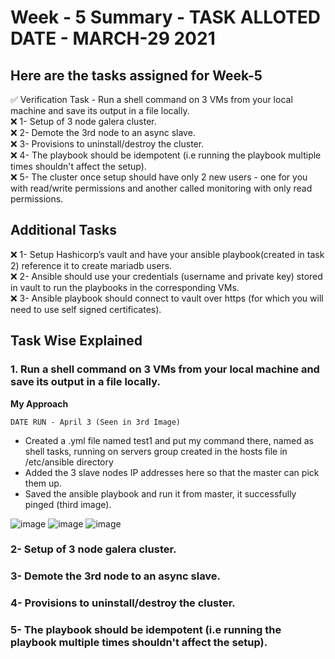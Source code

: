 
# Week - 5 Summary - TASK ALLOTED DATE -  MARCH-29 2021

## Here are the tasks assigned for Week-5 

  ✅ Verification Task - Run a shell command on 3 VMs from your local machine and save its output in a file locally.   
  ❌ 1- Setup of 3 node galera cluster.   
  ❌ 2- Demote the 3rd node to an async slave.    
  ❌ 3- Provisions to uninstall/destroy the cluster.   
  ❌ 4- The playbook should be idempotent (i.e running the playbook multiple times shouldn't affect the setup).  
  ❌ 5- The cluster once setup should have only 2 new users - one for you with read/write permissions and another called monitoring with only read permissions.

## Additional Tasks

  ❌ 1- Setup Hashicorp’s vault and have your ansible playbook(created in task     2) reference it to create mariadb users.  
  ❌ 2- Ansible should use your credentials (username and private key) stored in vault to run the playbooks in the corresponding VMs.  
  ❌ 3- Ansible playbook should connect to vault over https (for which you will need to use self signed certificates).  

  
## Task Wise Explained

### 1. Run a shell command on 3 VMs from your local machine and save its output in a file locally.  
 **My Approach** 
```
DATE RUN - April 3 (Seen in 3rd Image)
```
- Created a .yml file named test1 and put my command there, named as shell tasks, running on servers group created in the hosts file in /etc/ansible directory
- Added the 3 slave nodes IP addresses here so that the master can pick them up. 
- Saved the ansible playbook and run it from master, it successfully pinged (third image).  


 ![image](https://user-images.githubusercontent.com/43114746/115155858-56b6d900-a09f-11eb-9fac-26e8e42242ac.png)
 ![image](https://user-images.githubusercontent.com/43114746/115156022-07bd7380-a0a0-11eb-86a8-506190bd6aaf.png)
 ![image](https://user-images.githubusercontent.com/43114746/115157421-bc5a9380-a0a6-11eb-97a1-a2542de6abaa.png)

### 2- Setup of 3 node galera cluster.  
### 3- Demote the 3rd node to an async slave.    
### 4- Provisions to uninstall/destroy the cluster.     
### 5- The playbook should be idempotent (i.e running the playbook multiple times shouldn't affect the setup).  

